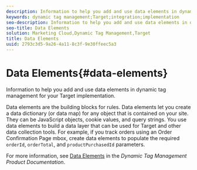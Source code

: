 ```yaml
---
description: Information to help you add and use data elements in dynamic tag management for your Target implementation.
keywords: dynamic tag management;Target;integration;implementation
seo-description: Information to help you add and use data elements in dynamic tag management for your Target implementation.
seo-title: Data Elements
solution: Marketing Cloud,Dynamic Tag Management,Target
title: Data Elements
uuid: 2793c3d5-9a26-4a11-8c3f-9e30ffeec5a3
---
```


# Data Elements{#data-elements}

Information to help you add and use data elements in dynamic tag management for your Target implementation.

Data elements are the building blocks for rules. Data elements let you create a data dictionary (or data map) for any object that is contained on your site. They can be JavaScript objects, cookie values, and query strings. You use data elements to build a data layer that can be used for Target and other data collection tools. For example, if you track orders using an Order Confirmation Page mbox, create data elements to populate the required `orderId`, `orderTotal`, and `productPurchasedId` parameters.

For more information, see [Data Elements](https://marketing.adobe.com/resources/help/en_US/dtm/index.html?f=data_elements) in the *Dynamic Tag Management Product Documentation*. 
